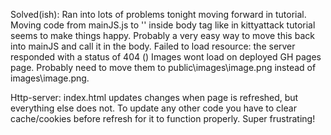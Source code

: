 Solved(ish): Ran into lots of problems tonight moving forward in tutorial. Moving code from mainJS.js to '<script></script>' inside body tag like in kittyattack tutorial seems to make things happy. Probably a very easy way to move this back into mainJS and call it in the body.
    Failed to load resource: the server responded with a status of 404 ()
    Images wont load on deployed GH pages page. Probably need to move them to public\images\image.png instead of images\image.png.


Http-server: 
index.html updates changes when page is refreshed, but everything else does not. To update any other code you have to clear cache/cookies before refresh for it to function properly. Super frustrating!
